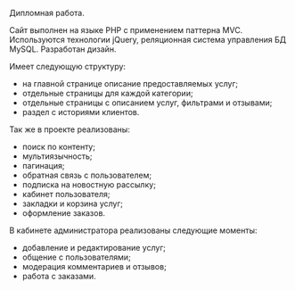 Дипломная работа. 

Сайт выполнен на языке PHP с применением паттерна MVC. Используются технологии jQuery, реляционная система управления БД MySQL. Разработан дизайн. 

Имеет следующую структуру: 
- на главной странице описание предоставляемых услуг; 
- отдельные страницы для каждой категории; 
- отдельные страницы с описанием услуг, фильтрами и отзывами; 
- раздел с историями клиентов. 

Так же в проекте реализованы: 
- поиск по контенту; 
- мультиязычность; 
- пагинация; 
- обратная связь с пользователем; 
- подписка на новостную рассылку; 
- кабинет пользователя; 
- закладки и корзина услуг; 
- оформление заказов. 

В кабинете администратора реализованы следующие моменты: 
- добавление и редактирование услуг; 
- общение с пользователями; 
- модерация комментариев и отзывов; 
- работа с заказами.
